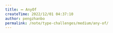 ```yaml
---
title: ➖ AnyOf
createTime: 2022/12/01 04:37:10
author: pengzhanbo
permalink: /note/type-challenges/medium/any-of/
---
```



